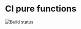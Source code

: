 # CI pure functions

[![Build status](https://ci.appveyor.com/api/projects/status/b367won8gcm8qh18?svg=true)](https://ci.appveyor.com/project/pingAST/pure-functions)

